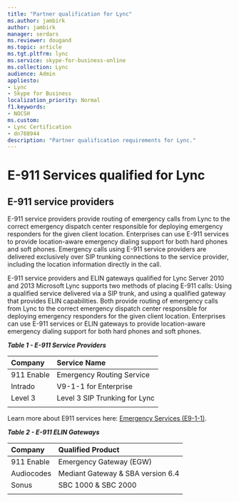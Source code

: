 ```yaml
---
title: "Partner qualification for Lync"
ms.author: jambirk
author: jambirk
manager: serdars
ms.reviewer: dougand
ms.topic: article
ms.tgt.pltfrm: lync
ms.service: skype-for-business-online
ms.collection: Lync
audience: Admin
appliesto:
- Lync
- Skype for Business 
localization_priority: Normal
f1.keywords:
- NOCSH
ms.custom:
- Lync Certification
- dn788944
description: "Partner qualification requirements for Lync."
---
```


# E-911 Services qualified for Lync

## E-911 service providers
E-911 service providers provide routing of emergency calls from Lync to the correct emergency dispatch center responsible for deploying emergency responders for the given client location.  Enterprises can use E-911 services to provide location-aware emergency dialing support for both hard phones and soft phones. Emergency calls using E-911 service providers are delivered exclusively over SIP trunking connections to the service provider, including the location information directly in the call.

E-911 service providers and ELIN gateways qualified for Lync Server 2010 and 2013
Microsoft Lync supports two methods of placing E-911 calls: Using a qualified service delivered via a SIP trunk, and using a qualified gateway that provides ELIN capabilities. Both provide routing of emergency calls from Lync to the correct emergency dispatch center responsible for deploying emergency responders for the given client location. Enterprises can use E-911 services or ELIN gateways to provide location-aware emergency dialing support for both hard phones and soft phones.

***Table 1 - E-911 Service Providers***


|Company|Service Name|
|:-----|:-----|
|911 Enable|Emergency Routing Service|
|Intrado|V9-1-1 for Enterprise|
|Level 3|Level 3 SIP Trunking for Lync|
||

Learn more about E911 services here: [Emergency Services (E9-1-1)](https://technet.microsoft.com/library/gg398154.aspx).
<!-- links to 2013 to be migrated -->

***Table 2 - E-911 ELIN Gateways***

|Company|Qualified Product|
|:-----|:-----|
|911 Enable|Emergency Gateway (EGW)|
|Audiocodes|Mediant Gateway & SBA version 6.4|
|Sonus |SBC 1000 & SBC 2000|
||

